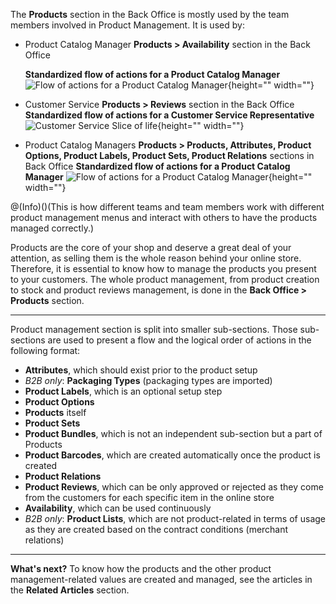 The **Products** section in the Back Office is mostly used by the team members involved in Product Management.
It is used by:
* Product Catalog Manager
**Products > Availability** section in the Back Office

    **Standardized flow of actions for a Product Catalog Manager**
![Flow of actions for a Product Catalog Manager](https://spryker.s3.eu-central-1.amazonaws.com/docs/User+Guides/Back+Office+User+Guides/Products/products-section.png){height="" width=""}

* Customer Service
**Products > Reviews** section in the Back Office
    **Standardized flow of actions for a Customer Service Representative**
![Customer Service Slice of life](https://spryker.s3.eu-central-1.amazonaws.com/docs/User+Guides/Back+Office+User+Guides/Products/Customer+Service+Slice+of+life.png){height="" width=""}

* Product Catalog Managers
**Products > Products, Attributes, Product Options, Product Labels, Product Sets, Product Relations** sections in Back Office
    **Standardized flow of actions for a Product Catalog Manager**
![Flow of actions for a Product Catalog Manager](https://spryker.s3.eu-central-1.amazonaws.com/docs/User+Guides/Back+Office+User+Guides/Products/products-section-2.png){height="" width=""}

@(Info)()(This is how different teams and team members work with different product management menus and interact with others to have the products managed correctly.)

Products are the core of your shop and deserve a great deal of your attention, as selling them is the whole reason behind your online store. Therefore, it is essential to know how to manage the products you present to your customers. The whole product management, from product creation to stock and product reviews management, is done in the **Back Office > Products** section.
***
Product management section is split into smaller sub-sections. Those sub-sections are used to present a flow and the logical order of actions in the following format:
* **Attributes**, which should exist prior to the product setup
* _B2B only_: **Packaging Types** (packaging types are imported)
* **Product Labels**, which is an optional setup step
* **Product Options**
* **Products** itself
* **Product Sets**
* **Product Bundles**, which is not an independent sub-section but a part of Products
* **Product Barcodes**, which are created automatically once the product is created
* **Product Relations**
* **Product Reviews**, which can be only approved or rejected as they come from the customers for each specific item in the online store
* **Availability**, which can be used continuously
* _B2B only_: **Product Lists**, which are not product-related in terms of usage as they are created based on the contract conditions (merchant relations)

***
**What's next?**
To know how the products and the other product management-related values are created and managed, see the articles in the **Related Articles** section.